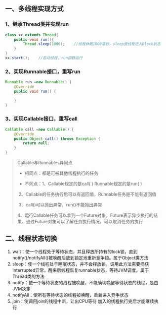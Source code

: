 ## 一、多线程实现方式

### 1、继承Thread类并实现run

```java
class xx extends Thread{
    public void run(){
        Thread.sleep(1000);    //线程休眠1000毫秒，sleep使线程进入Block状态，并释放资源
    }
}
xx.start();    //启动线程，run函数运行
```

### 2、实现Runnable接口，重写run

```java
Runnable run =new Runnable() {
    @Override
    public void run() {
        
    }
}
```

### 3、实现Callable接口，重写call

```java
Callable call =new Callable() {
    @Override
    public Object call() throws Exception {
        return null;
    }
}
```

>Callable与Runnables异同点
>
>- 相同点：都是可被其他线程执行的任务
>
>- 不同点：1、Callable规定的是call( ) Runnable规定的是run( )
>
>  ​			   2、Callable的任务执行后可以有返回值，Runnable任务是不能有返回值
>
>  ​			   3、call()可以抛出异常，run()不能抛出异常
>
>  ​		       4、运行Callable任务可以拿到一个Future对象，Future表示异步执行的结果，通过Future对象可以了解任务执行情况，可以取消任务的执行

## 二、线程状态切换

1. wait：使一个线程处于等待状态，并且释放所持有的lock锁，直到notify()/notifyAll()被唤醒后放到锁定池重新竞争锁。属于Object类方法
2. sleep：使一个线程处于睡眠状态，并不会释放锁，调用此方法需要捕获Interrupted异常，醒来后线程恢复runnable状态，等待JVM调度。属于Thread类的方法
3. notify：使一个等待状态的线程被唤醒，不能确切唤醒等待状态的线程，是由JVM决定
4. notifyAll：使所有等待状态的线程被唤醒，重新进入竞争状态
5. join：使调用join的线程中断，让出CPU等待 加入的线程执行完后才能继续执行